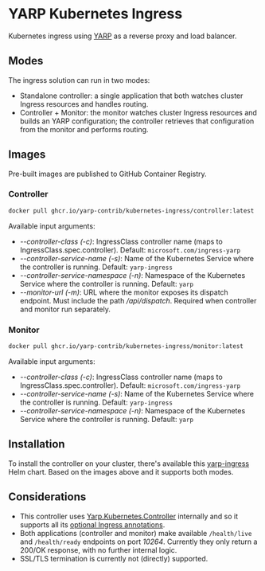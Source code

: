 # YARP Kubernetes Ingress

Kubernetes ingress using [YARP](https://github.com/dotnet/yarp) as a reverse proxy and load balancer.

## Modes

The ingress solution can run in two modes:

- Standalone controller: a single application that both watches cluster Ingress resources and handles routing.
- Controller + Monitor: the monitor watches cluster Ingress resources and builds an YARP configuration; the controller retrieves that configuration from the monitor and performs routing.

## Images

Pre-built images are published to GitHub Container Registry.

### Controller

```sh
docker pull ghcr.io/yarp-contrib/kubernetes-ingress/controller:latest
```

Available input arguments:

- *--controller-class (-c)*: IngressClass controller name (maps to IngressClass.spec.controller). Default: `microsoft.com/ingress-yarp`
- *--controller-service-name (-s)*: Name of the Kubernetes Service where the controller is running. Default: `yarp-ingress`
- *--controller-service-namespace (-n)*: Namespace of the Kubernetes Service where the controller is running. Default: `yarp`
- *--monitor-url (-m)*: URL where the monitor exposes its dispatch endpoint. Must include the path */api/dispatch*. Required when controller and monitor run separately.

### Monitor

```sh
docker pull ghcr.io/yarp-contrib/kubernetes-ingress/monitor:latest
```

Available input arguments:

- *--controller-class (-c)*: IngressClass controller name (maps to IngressClass.spec.controller). Default: `microsoft.com/ingress-yarp`
- *--controller-service-name (-s)*: Name of the Kubernetes Service where the controller is running. Default: `yarp-ingress`
- *--controller-service-namespace (-n)*: Namespace of the Kubernetes Service where the controller is running. Default: `yarp`

## Installation

To install the controller on your cluster, there's available this [yarp-ingress](https://github.com/yarp-contrib/helm-charts) Helm chart. Based on the images above and it supports both modes.

## Considerations

- This controller uses [Yarp.Kubernetes.Controller](https://github.com/dotnet/yarp/tree/main/src/Kubernetes.Controller) internally and so it supports all its [optional Ingress annotations](https://github.com/dotnet/yarp/blob/main/samples/KubernetesIngress.Sample/README.md#annotations).
- Both applications (controller and monitor) make available `/health/live` and `/health/ready` endpoints on port *10264*. Currently they only return a 200/OK response, with no further internal logic.
- SSL/TLS termination is currently not (directly) supported.

